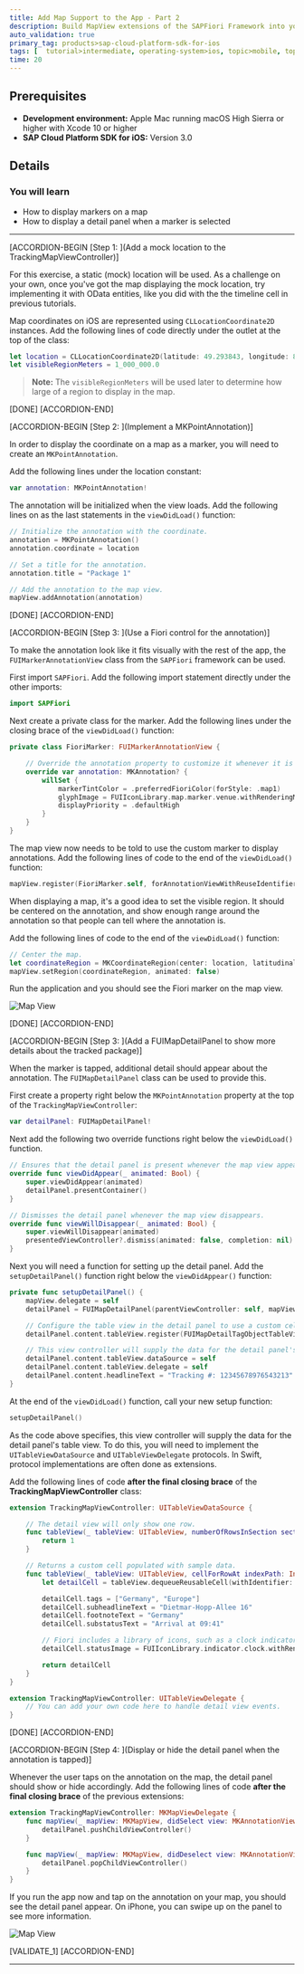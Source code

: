 ```yaml
---
title: Add Map Support to the App - Part 2
description: Build MapView extensions of the SAPFiori Framework into your app.
auto_validation: true
primary_tag: products>sap-cloud-platform-sdk-for-ios
tags: [  tutorial>intermediate, operating-system>ios, topic>mobile, topic>odata, products>sap-cloud-platform, products>sap-cloud-platform-sdk-for-ios  ]
time: 20
---
```


## Prerequisites  
- **Development environment:** Apple Mac running macOS High Sierra or higher with Xcode 10 or higher
- **SAP Cloud Platform SDK for iOS:** Version 3.0

## Details
### You will learn
  - How to display markers on a map
  - How to display a detail panel when a marker is selected

---

[ACCORDION-BEGIN [Step 1: ](Add a mock location to the TrackingMapViewController)]

For this exercise, a static (mock) location will be used. As a challenge on your own, once you've got the map displaying the mock location, try implementing it with OData entities, like you did with the the timeline cell in previous tutorials.

Map coordinates on iOS are represented using `CLLocationCoordinate2D` instances. Add the following lines of code directly under the outlet at the top of the class:

```swift
let location = CLLocationCoordinate2D(latitude: 49.293843, longitude: 8.641369)
let visibleRegionMeters = 1_000_000.0
```

> **Note:** The `visibleRegionMeters` will be used later to determine how large of a region to display in the map.

[DONE]
[ACCORDION-END]

[ACCORDION-BEGIN [Step 2: ](Implement a MKPointAnnotation)]

In order to display the coordinate on a map as a marker, you will need to create an `MKPointAnnotation`.

Add the following lines under the location constant:

```swift
var annotation: MKPointAnnotation!
```

The annotation will be initialized when the view loads. Add the following lines on as the last statements in the `viewDidLoad()` function:

```swift
// Initialize the annotation with the coordinate.
annotation = MKPointAnnotation()
annotation.coordinate = location

// Set a title for the annotation.
annotation.title = "Package 1"

// Add the annotation to the map view.
mapView.addAnnotation(annotation)
```

[DONE]
[ACCORDION-END]

[ACCORDION-BEGIN [Step 3: ](Use a Fiori control for the annotation)]

To make the annotation look like it fits visually with the rest of the app, the `FUIMarkerAnnotationView` class from the `SAPFiori` framework can be used.

First import `SAPFiori`. Add the following import statement directly under the other imports:

```swift
import SAPFiori
```

Next create a private class for the marker. Add the following lines under the closing brace of the `viewDidLoad()` function:

```swift
private class FioriMarker: FUIMarkerAnnotationView {

    // Override the annotation property to customize it whenever it is set.
    override var annotation: MKAnnotation? {
        willSet {
            markerTintColor = .preferredFioriColor(forStyle: .map1)
            glyphImage = FUIIconLibrary.map.marker.venue.withRenderingMode(.alwaysTemplate)
            displayPriority = .defaultHigh
        }
    }
}
```

The map view now needs to be told to use the custom marker to display annotations. Add the following lines of code to the end of the `viewDidLoad()` function:

```swift
mapView.register(FioriMarker.self, forAnnotationViewWithReuseIdentifier: MKMapViewDefaultAnnotationViewReuseIdentifier)
```

When displaying a map, it's a good idea to set the visible region. It should be centered on the annotation, and show enough range around the annotation so that people can tell where the annotation is.

Add the following lines of code to the end of the `viewDidLoad()` function:

```swift
// Center the map.
let coordinateRegion = MKCoordinateRegion(center: location, latitudinalMeters: visibleRegionMeters, longitudinalMeters: visibleRegionMeters)
mapView.setRegion(coordinateRegion, animated: false)
```

Run the application and you should see the Fiori marker on the map view.

![Map View](fiori-ios-scpms-create-app-teched18-part8-1.png)

[DONE]
[ACCORDION-END]

[ACCORDION-BEGIN [Step 3: ](Add a FUIMapDetailPanel to show more details about the tracked package)]

When the marker is tapped, additional detail should appear about the annotation. The `FUIMapDetailPanel` class can be used to provide this.

First create a property right below the `MKPointAnnotation` property at the top of the `TrackingMapViewController`:

```swift
var detailPanel: FUIMapDetailPanel!
```

Next add the following two override functions right below the `viewDidLoad()` function.

```swift
// Ensures that the detail panel is present whenever the map view appears.
override func viewDidAppear(_ animated: Bool) {
    super.viewDidAppear(animated)
    detailPanel.presentContainer()
}

// Dismisses the detail panel whenever the map view disappears.
override func viewWillDisappear(_ animated: Bool) {
    super.viewWillDisappear(animated)
    presentedViewController?.dismiss(animated: false, completion: nil)
}
```

Next you will need a function for setting up the detail panel. Add the `setupDetailPanel()` function right below the `viewDidAppear()` function:

```swift
private func setupDetailPanel() {
    mapView.delegate = self
    detailPanel = FUIMapDetailPanel(parentViewController: self, mapView: mapView)

    // Configure the table view in the detail panel to use a custom cell type for map details.
    detailPanel.content.tableView.register(FUIMapDetailTagObjectTableViewCell.self, forCellReuseIdentifier: FUIMapDetailTagObjectTableViewCell.reuseIdentifier)

    // This view controller will supply the data for the detail panel's table view.
    detailPanel.content.tableView.dataSource = self
    detailPanel.content.tableView.delegate = self
    detailPanel.content.headlineText = "Tracking #: 12345678976543213"
}
```

At the end of the `viewDidLoad()` function, call your new setup function:

```swift
setupDetailPanel()
```

As the code above specifies, this view controller will supply the data for the detail panel's table view. To do this, you will need to implement the `UITableViewDataSource` and `UITableViewDelegate` protocols. In Swift, protocol implementations are often done as extensions.

Add the following lines of code **after the final closing brace** of the **TrackingMapViewController** class:

```swift
extension TrackingMapViewController: UITableViewDataSource {

    // The detail view will only show one row.
    func tableView(_ tableView: UITableView, numberOfRowsInSection section: Int) -> Int {
        return 1
    }

    // Returns a custom cell populated with sample data.
    func tableView(_ tableView: UITableView, cellForRowAt indexPath: IndexPath) -> UITableViewCell {
        let detailCell = tableView.dequeueReusableCell(withIdentifier: FUIMapDetailTagObjectTableViewCell.reuseIdentifier, for: indexPath) as! FUIMapDetailTagObjectTableViewCell

        detailCell.tags = ["Germany", "Europe"]
        detailCell.subheadlineText = "Dietmar-Hopp-Allee 16"
        detailCell.footnoteText = "Germany"
        detailCell.substatusText = "Arrival at 09:41"

        // Fiori includes a library of icons, such as a clock indicator.
        detailCell.statusImage = FUIIconLibrary.indicator.clock.withRenderingMode(.alwaysTemplate)

        return detailCell
    }
}

extension TrackingMapViewController: UITableViewDelegate {
    // You can add your own code here to handle detail view events.
}
```

[DONE]
[ACCORDION-END]

[ACCORDION-BEGIN [Step 4: ](Display or hide the detail panel when the annotation is tapped)]

Whenever the user taps on the annotation on the map, the detail panel should show or hide accordingly. Add the following lines of code **after the final closing brace** of the previous extensions:

```swift
extension TrackingMapViewController: MKMapViewDelegate {
    func mapView(_ mapView: MKMapView, didSelect view: MKAnnotationView) {
        detailPanel.pushChildViewController()
    }

    func mapView(_ mapView: MKMapView, didDeselect view: MKAnnotationView) {
        detailPanel.popChildViewController()
    }  
}
```

If you run the app now and tap on the annotation on your map, you should see the detail panel appear. On iPhone, you can swipe up on the panel to see more information.

![Map View](fiori-ios-scpms-create-app-teched18-part8-2.png)

[VALIDATE_1]
[ACCORDION-END]

---
